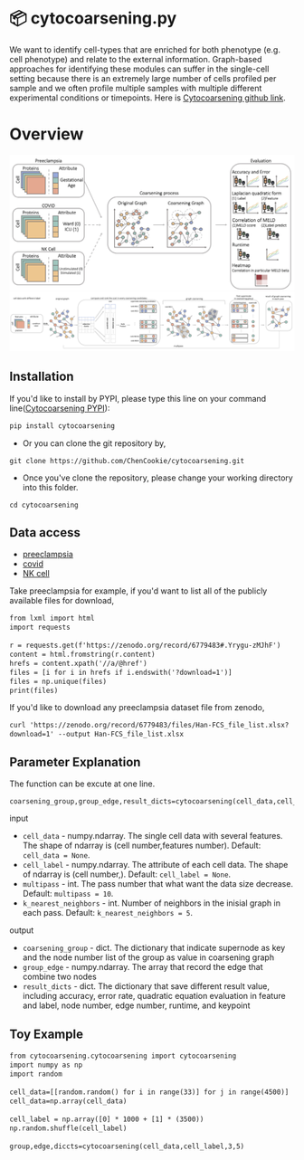 📦 cytocoarsening.py
=======================

We want to identify cell-types that are enriched for both phenotype (e.g. cell phenotype) and relate to the external information. Graph-based approaches for identifying these modules can suffer in the single-cell setting because there is an extremely large number of cells profiled per sample and we often profile multiple samples with multiple different experimental conditions or timepoints. Here is [Cytocoarsening github link](https://github.com/ChenCookie/cytocoarsening).

Overview
=======================

![](https://github.com/ChenCookie/cytocoarsening/raw/main/doc/intuitive_coarsening_illustration.jpg)
![](https://github.com/ChenCookie/cytocoarsening/raw/main/doc/Cytocoarsening.png)

Installation
-----
If you'd like to install by PYPI, please type this line on your command line([Cytocoarsening PYPI](https://pypi.org/project/cytocoarsening/)):

```bash
pip install cytocoarsening
```

* Or you can clone the git repository by, 

```
git clone https://github.com/ChenCookie/cytocoarsening.git
```

* Once you've clone the repository, please change your working directory into this folder.

```
cd cytocoarsening
```

Data access
--------------

-   [preeclampsia](https://zenodo.org/record/6779483#.Yrygu-zMJhF)
-   [covid](https://zenodo.org/record/6780354#.Yryxg-zMJhE)
-   [NK cell](https://zenodo.org/record/6780417#.Yry12-zMJhE)

Take preeclampsia for example, if you'd want to list all of the publicly available files for download,
```
from lxml import html
import requests

r = requests.get(f'https://zenodo.org/record/6779483#.Yrygu-zMJhF')
content = html.fromstring(r.content)
hrefs = content.xpath('//a/@href')
files = [i for i in hrefs if i.endswith('?download=1')]
files = np.unique(files)
print(files)
```
If you'd like to download any  preeclampsia dataset file from zenodo,
```
curl 'https://zenodo.org/record/6779483/files/Han-FCS_file_list.xlsx?download=1' --output Han-FCS_file_list.xlsx
```

Parameter Explanation
--------------
The function can be excute at one line.
```
coarsening_group,group_edge,result_dicts=cytocoarsening(cell_data,cell_label,multipass,k_nearest_neighbors)
```
input
* `cell_data` - numpy.ndarray. The single cell data with several features. The shape of ndarray is (cell number,features number). Default: `cell_data = None`.
* `cell_label` - numpy.ndarray. The attribute of each cell data. The shape of ndarray is (cell number,). Default: `cell_label = None`.
* `multipass` - int. The pass number that what want the data size decrease. Default: `multipass = 10`.
* `k_nearest_neighbors` - int. Number of neighbors in the inisial graph in each pass. Default: `k_nearest_neighbors = 5`.

output
* `coarsening_group` - dict. The dictionary that indicate supernode as key and the node number list of the group as value in coarsening graph
* `group_edge` - numpy.ndarray. The array that record the edge that combine two nodes
* `result_dicts` - dict. The dictionary that save different result value, including accuracy, error rate, quadratic equation evaluation in feature and label, node number, edge number, runtime, and keypoint 

Toy Example
--------------

```
from cytocoarsening.cytocoarsening import cytocoarsening
import numpy as np
import random

cell_data=[[random.random() for i in range(33)] for j in range(4500)]
cell_data=np.array(cell_data)

cell_label = np.array([0] * 1000 + [1] * (3500))
np.random.shuffle(cell_label)

group,edge,diccts=cytocoarsening(cell_data,cell_label,3,5)
```